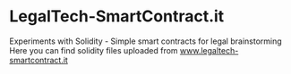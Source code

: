 # LegalTech-SmartContract.it
Experiments with Solidity -  Simple smart contracts for legal brainstorming
Here you can find solidity files uploaded from www.legaltech-smartcontract.it
